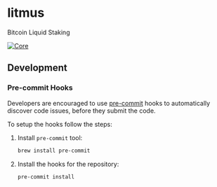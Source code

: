 # litmus

Bitcoin Liquid Staking

[![Core](https://github.com/thesis/litmus/actions/workflows/core.yaml/badge.svg?branch=main&event=push)](https://github.com/thesis/litmus/actions/workflows/core.yaml)

## Development

### Pre-commit Hooks

Developers are encouraged to use [pre-commit](https://pre-commit.com/) hooks to
automatically discover code issues, before they submit the code.

To setup the hooks follow the steps:

1. Install `pre-commit` tool:
    ```sh
    brew install pre-commit
    ```

2. Install the hooks for the repository:
    ```sh
    pre-commit install
    ```
